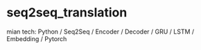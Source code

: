 # seq2seq_translation
mian tech: Python / Seq2Seq / Encoder / Decoder / GRU / LSTM / Embedding / Pytorch
